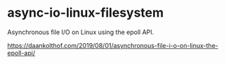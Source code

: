 # async-io-linux-filesystem
Asynchronous file I/O on Linux using the epoll API.

https://daankolthof.com/2019/08/01/asynchronous-file-i-o-on-linux-the-epoll-api/
